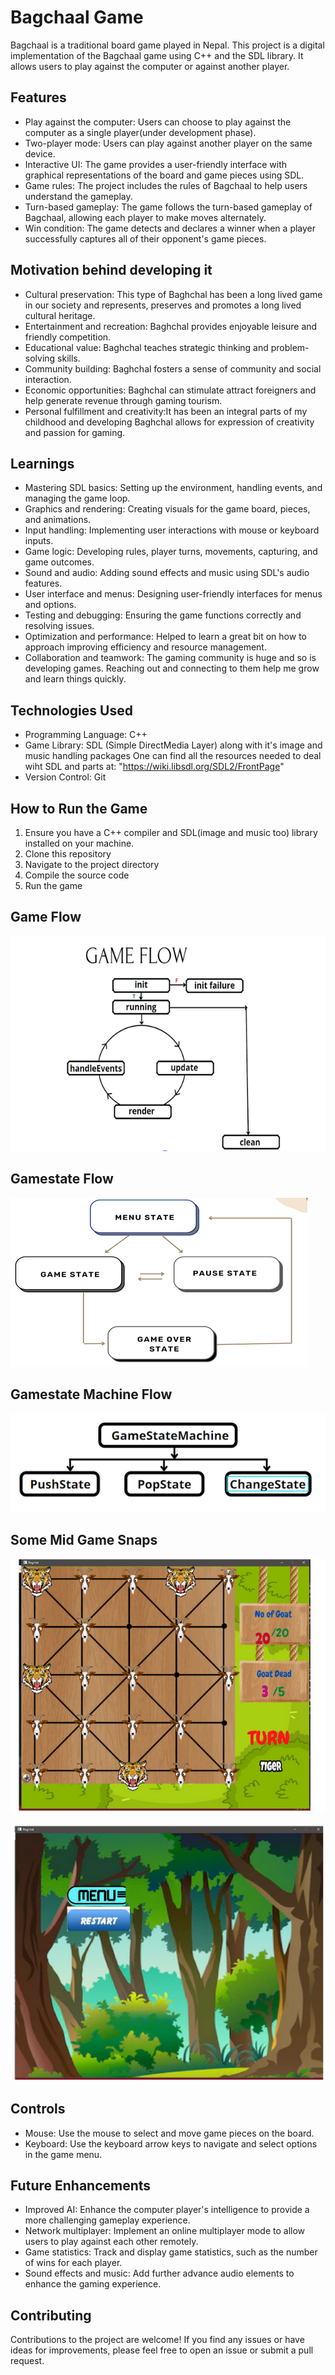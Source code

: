 # Bagchaal Game

Bagchaal is a traditional board game played in Nepal. This project is a digital implementation of the Bagchaal game using C++ and the SDL library. It allows users to play against the computer or against another player.

## Features

- Play against the computer: Users can choose to play against the computer as a single player(under development phase).
- Two-player mode: Users can play against another player on the same device.
- Interactive UI: The game provides a user-friendly interface with graphical representations of the board and game pieces using SDL.
- Game rules: The project includes the rules of Bagchaal to help users understand the gameplay.
- Turn-based gameplay: The game follows the turn-based gameplay of Bagchaal, allowing each player to make moves alternately.
- Win condition: The game detects and declares a winner when a player successfully captures all of their opponent's game pieces.

## Motivation behind developing it
- Cultural preservation: This type of Baghchal has been a long lived game in our society and represents, preserves and promotes       a long lived cultural heritage.
- Entertainment and recreation: Baghchal provides enjoyable leisure and friendly competition.
- Educational value: Baghchal teaches strategic thinking and problem-solving skills.
- Community building: Baghchal fosters a sense of community and social interaction.
- Economic opportunities: Baghchal can stimulate attract foreigners and help generate revenue through gaming tourism.
- Personal fulfillment and creativity:It has been an integral parts of my childhood and developing Baghchal allows for expression of creativity and passion for gaming.

## Learnings
-    Mastering SDL basics: Setting up the environment, handling events, and managing the game loop.
-    Graphics and rendering: Creating visuals for the game board, pieces, and animations.
-    Input handling: Implementing user interactions with mouse or keyboard inputs.
-    Game logic: Developing rules, player turns, movements, capturing, and game outcomes.
-    Sound and audio: Adding sound effects and music using SDL's audio features.
-    User interface and menus: Designing user-friendly interfaces for menus and options.
-    Testing and debugging: Ensuring the game functions correctly and resolving issues.
-    Optimization and performance: Helped to learn a great bit on how to approach improving efficiency and resource management.
-    Collaboration and teamwork: The gaming community is huge and so is developing games. Reaching out and connecting to them help      me grow and learn things quickly.

## Technologies Used

- Programming Language: C++
- Game Library: SDL (Simple DirectMedia Layer) along with it's image and music handling packages
  One can find all the resources needed to deal wiht SDL and parts at: "https://wiki.libsdl.org/SDL2/FrontPage"
- Version Control: Git

## How to Run the Game

1. Ensure you have a C++ compiler and SDL(image and music too) library installed on your machine.
2. Clone this repository
3. Navigate to the project directory
4. Compile the source code
5. Run the game

## Game Flow
![Game Flow](https://github.com/Sangam-ghimire/Bagchaal/blob/master/assets/Bagchaal%20Gameflow.png)

## Gamestate Flow
![Gamestate Flow](https://github.com/Sangam-ghimire/Bagchaal/blob/master/assets/State_Flow.png)

## Gamestate Machine Flow
![Gamestate Machine Flow](https://github.com/Sangam-ghimire/Bagchaal/blob/master/assets/Game%20State%20Machine%20Flow.png)

## Some Mid Game Snaps
![Board](https://github.com/Sangam-ghimire/Bagchaal/blob/master/assets/Board.png)

![GameOver Menu](https://github.com/Sangam-ghimire/Bagchaal/blob/master/assets/Gameover%20menu.png)


   
## Controls

- Mouse: Use the mouse to select and move game pieces on the board.
- Keyboard: Use the keyboard arrow keys to navigate and select options in the game menu.

## Future Enhancements

- Improved AI: Enhance the computer player's intelligence to provide a more challenging gameplay experience.
- Network multiplayer: Implement an online multiplayer mode to allow users to play against each other remotely.
- Game statistics: Track and display game statistics, such as the number of wins for each player.
- Sound effects and music: Add further advance audio elements to enhance the gaming experience.

## Contributing

Contributions to the project are welcome! If you find any issues or have ideas for improvements, please feel free to open an issue or submit a pull request.





